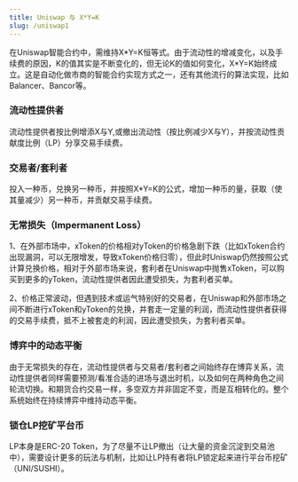 ```yaml
---
title: Uniswap 与 X*Y=K
slug: /uniswap1
---
```


在Uniswap智能合约中，需维持X\*Y=K恒等式。由于流动性的增减变化，以及手续费的原因，K的值其实是不断变化的，但无论K的值如何变化，X\*Y=K始终成立。这是自动化做市商的智能合约实现方式之一，还有其他流行的算法实现，比如Balancer、Bancor等。

### 流动性提供者

流动性提供者按比例增添X与Y,或撤出流动性（按比例减少X与Y），并按流动性贡献度比例（LP）分享交易手续费。

### 交易者/套利者

投入一种币，兑换另一种币，并按照X\*Y=K的公式，增加一种币的量，获取（使其量减少）另一种币，并贡献交易手续费。

### 无常损失（Impermanent Loss）

1、在外部市场中，xToken的价格相对yToken的价格急剧下跌（比如xToken合约出现漏洞，可以无限增发，导致xToken价格归零），但此时Uniswap仍然按照公式计算兑换价格，相对于外部市场来说，套利者在Uniswap中抛售xToken，可以购买到更多的yToken，流动性提供者因此遭受损失，为套利者买单。  

2、价格正常波动，但遇到技术或运气特别好的交易者，在Uniswap和外部市场之间不断进行xToken和yToken的兑换，并套走一定量的利润，而流动性提供者获得的交易手续费，抵不上被套走的利润，因此遭受损失，为套利者买单。

### 博弈中的动态平衡

由于无常损失的存在，流动性提供者与交易者/套利者之间始终存在博弈关系，流动性提供者同样需要预测/看准合适的进场与退出时机，以及如何在两种角色之间轮流切换。和期货合约交易一样，多空双方并非固定不变，而是互相转化的。整个系统始终在持续博弈中维持动态平衡。

### 锁仓LP挖矿平台币

LP本身是ERC-20 Token，为了尽量不让LP撤出（让大量的资金沉淀到交易池中），需要设计更多的玩法与机制，比如让LP持有者将LP锁定起来进行平台币挖矿（UNI/SUSHI）。
